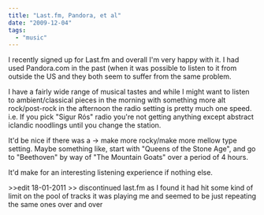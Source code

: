 ```yaml
---
title: "Last.fm, Pandora, et al"
date: "2009-12-04"
tags: 
  - "music"
---
```


I recently signed up for Last.fm and overall I'm very happy with it. I had used Pandora.com in the past (when it was possible to listen to it from outside the US and they both seem to suffer from the same problem.

I have a fairly wide range of musical tastes and while I might want to listen to ambient/classical pieces in the morning with something more alt rock/post-rock in the afternoon the radio setting is pretty much one speed. i.e. If you pick "Sigur Rós" radio you're not getting anything except abstract iclandic noodlings until you change the station.

It'd be nice if there was a -> make more rocky/make more mellow type setting. Maybe something like, start with "Queens of the Stone Age", and go to "Beethoven" by way of "The Mountain Goats" over a period of 4 hours.

It'd make for an interesting listening experience if nothing else.

\>>edit 18-01-2011 >> discontinued last.fm as I found it had hit some kind of limit on the pool of tracks it was playing me and seemed to be just repeating the same ones over and over
